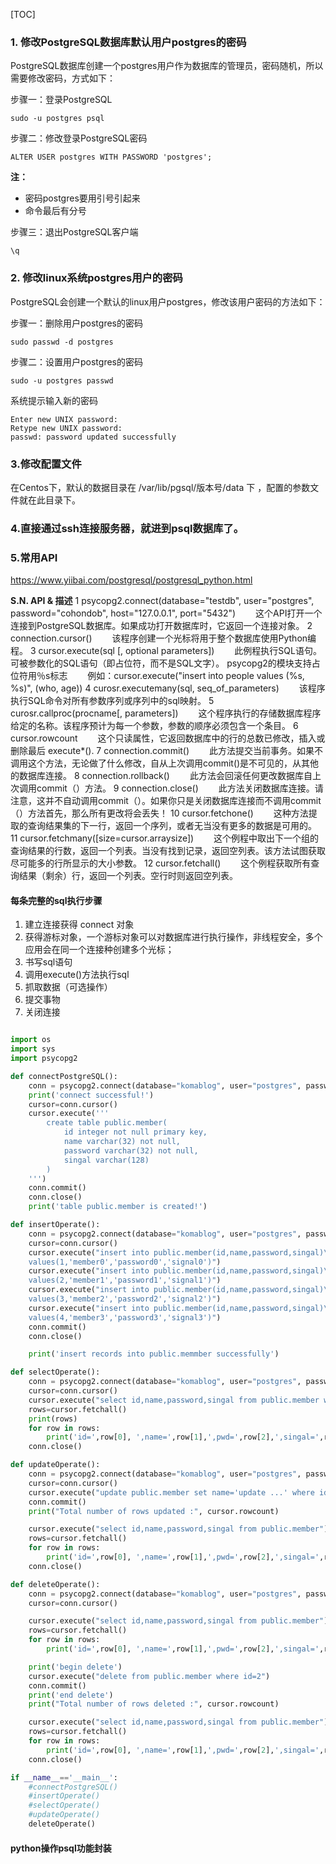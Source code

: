 [TOC]

### 1. 修改PostgreSQL数据库默认用户postgres的密码

PostgreSQL数据库创建一个postgres用户作为数据库的管理员，密码随机，所以需要修改密码，方式如下：

步骤一：登录PostgreSQL

```
sudo -u postgres psql
```

步骤二：修改登录PostgreSQL密码

```
ALTER USER postgres WITH PASSWORD 'postgres';
```

**注：**

- 密码postgres要用引号引起来
- 命令最后有分号

步骤三：退出PostgreSQL客户端

```
\q
```

### 2. 修改linux系统postgres用户的密码

PostgreSQL会创建一个默认的linux用户postgres，修改该用户密码的方法如下：

步骤一：删除用户postgres的密码

```
sudo passwd -d postgres
```

步骤二：设置用户postgres的密码

```
sudo -u postgres passwd
```

系统提示输入新的密码

```
Enter new UNIX password:
Retype new UNIX password:
passwd: password updated successfully
```

###  3.修改配置文件

在Centos下，默认的数据目录在 /var/lib/pgsql/版本号/data 下 ，配置的参数文件就在此目录下。

### 4.直接通过ssh连接服务器，就进到psql数据库了。

### 5.常用API

https://www.yiibai.com/postgresql/postgresql_python.html

**S.N. API & 描述**
1	psycopg2.connect(database="testdb", user="postgres", password="cohondob", host="127.0.0.1", port="5432") 
　　这个API打开一个连接到PostgreSQL数据库。如果成功打开数据库时，它返回一个连接对象。 
2	connection.cursor()
　　该程序创建一个光标将用于整个数据库使用Python编程。 
3	cursor.execute(sql [, optional parameters])
　　此例程执行SQL语句。可被参数化的SQL语句（即占位符，而不是SQL文字）。 psycopg2的模块支持占位符用％s标志 
　　例如：cursor.execute("insert into people values (%s, %s)", (who, age))
4	curosr.executemany(sql, seq_of_parameters)
　　该程序执行SQL命令对所有参数序列或序列中的sql映射。 
5	curosr.callproc(procname[, parameters])
　　这个程序执行的存储数据库程序给定的名称。该程序预计为每一个参数，参数的顺序必须包含一个条目。
6	cursor.rowcount
　　这个只读属性，它返回数据库中的行的总数已修改，插入或删除最后 execute*().
7	connection.commit()
　　此方法提交当前事务。如果不调用这个方法，无论做了什么修改，自从上次调用commit()是不可见的，从其他的数据库连接。
8	connection.rollback()
　　此方法会回滚任何更改数据库自上次调用commit（）方法。
9	connection.close()
　　此方法关闭数据库连接。请注意，这并不自动调用commit（）。如果你只是关闭数据库连接而不调用commit（）方法首先，那么所有更改将会丢失！ 
10	cursor.fetchone()
　　这种方法提取的查询结果集的下一行，返回一个序列，或者无当没有更多的数据是可用的。
11	cursor.fetchmany([size=cursor.arraysize])
　　这个例程中取出下一个组的查询结果的行数，返回一个列表。当没有找到记录，返回空列表。该方法试图获取尽可能多的行所显示的大小参数。
12	cursor.fetchall()
　　这个例程获取所有查询结果（剩余）行，返回一个列表。空行时则返回空列表。

#### 每条完整的sql执行步骤

1. 建立连接获得 connect 对象
2. 获得游标对象，一个游标对象可以对数据库进行执行操作，非线程安全，多个应用会在同一个连接种创建多个光标；
3. 书写sql语句
4. 调用execute()方法执行sql
5. 抓取数据（可选操作）
6. 提交事物
7. 关闭连接

```python

import os
import sys
import psycopg2

def connectPostgreSQL():
    conn = psycopg2.connect(database="komablog", user="postgres", password="123123", host="127.0.0.1", port="5432")
    print('connect successful!')
    cursor=conn.cursor()
    cursor.execute('''
        create table public.member(
            id integer not null primary key,
            name varchar(32) not null,
            password varchar(32) not null,
            singal varchar(128)
        )
    ''')
    conn.commit()
    conn.close()
    print('table public.member is created!')

def insertOperate():
    conn = psycopg2.connect(database="komablog", user="postgres", password="123123", host="127.0.0.1", port="5432")
    cursor=conn.cursor()
    cursor.execute("insert into public.member(id,name,password,singal)\
    values(1,'member0','password0','signal0')")
    cursor.execute("insert into public.member(id,name,password,singal)\
    values(2,'member1','password1','signal1')")
    cursor.execute("insert into public.member(id,name,password,singal)\
    values(3,'member2','password2','signal2')")
    cursor.execute("insert into public.member(id,name,password,singal)\
    values(4,'member3','password3','signal3')")
    conn.commit()
    conn.close()

    print('insert records into public.memmber successfully')

def selectOperate():
    conn = psycopg2.connect(database="komablog", user="postgres", password="123123", host="127.0.0.1", port="5432")
    cursor=conn.cursor()
    cursor.execute("select id,name,password,singal from public.member where id>2")
    rows=cursor.fetchall()
    print(rows)
    for row in rows:
        print('id=',row[0], ',name=',row[1],',pwd=',row[2],',singal=',row[3],'\n')
    conn.close()

def updateOperate():
    conn = psycopg2.connect(database="komablog", user="postgres", password="123123", host="127.0.0.1", port="5432")
    cursor=conn.cursor()
    cursor.execute("update public.member set name='update ...' where id=2")
    conn.commit()
    print("Total number of rows updated :", cursor.rowcount)

    cursor.execute("select id,name,password,singal from public.member")
    rows=cursor.fetchall()
    for row in rows:
        print('id=',row[0], ',name=',row[1],',pwd=',row[2],',singal=',row[3],'\n')
    conn.close()

def deleteOperate():
    conn = psycopg2.connect(database="komablog", user="postgres", password="123123", host="127.0.0.1", port="5432")
    cursor=conn.cursor()

    cursor.execute("select id,name,password,singal from public.member")
    rows=cursor.fetchall()
    for row in rows:
        print('id=',row[0], ',name=',row[1],',pwd=',row[2],',singal=',row[3],'\n')

    print('begin delete')
    cursor.execute("delete from public.member where id=2")
    conn.commit()
    print('end delete')
    print("Total number of rows deleted :", cursor.rowcount)

    cursor.execute("select id,name,password,singal from public.member")
    rows=cursor.fetchall()
    for row in rows:
        print('id=',row[0], ',name=',row[1],',pwd=',row[2],',singal=',row[3],'\n')
    conn.close()

if __name__=='__main__':
    #connectPostgreSQL()
    #insertOperate()
    #selectOperate()
    #updateOperate()
    deleteOperate()
```

#### python操作psql功能封装
